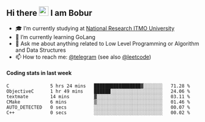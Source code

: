 ## Hi there <img src="https://media.giphy.com/media/hvRJCLFzcasrR4ia7z/giphy.gif" width="25px" height="25px"> I am Bobur

- :mortar_board: I’m currently studying at [National Research ITMO University](https://itmo.ru/)
- :seedling: I’m currently learning GoLang
- :speech_balloon: Ask me about anything related to Low Level Programming or Algorithm and Data Structures
- :mailbox: How to reach me: [@telegram](https://t.me/octoant) (see also [@leetcode](https://leetcode.com/octoant/))    

#### Coding stats in last week

<!--START_SECTION:waka-->

```text
C               5 hrs 24 mins   █████████████████▓░░░░░░░   71.28 %
ObjectiveC      1 hr 49 mins    ██████░░░░░░░░░░░░░░░░░░░   24.06 %
textmate        14 mins         ▓░░░░░░░░░░░░░░░░░░░░░░░░   03.11 %
CMake           6 mins          ▒░░░░░░░░░░░░░░░░░░░░░░░░   01.46 %
AUTO_DETECTED   0 secs          ░░░░░░░░░░░░░░░░░░░░░░░░░   00.07 %
C++             0 secs          ░░░░░░░░░░░░░░░░░░░░░░░░░   00.02 %
```

<!--END_SECTION:waka-->
